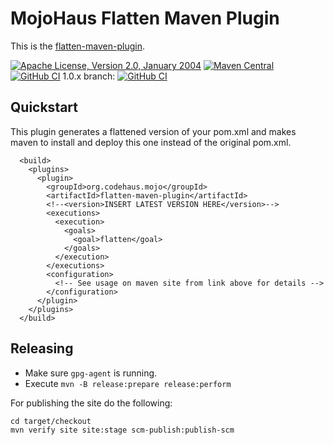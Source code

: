 # MojoHaus Flatten Maven Plugin

This is the [flatten-maven-plugin](http://www.mojohaus.org/flatten-maven-plugin/).
 
[![Apache License, Version 2.0, January 2004](https://img.shields.io/github/license/mojohaus/versions-maven-plugin.svg?label=License)](http://www.apache.org/licenses/)
[![Maven Central](https://img.shields.io/maven-central/v/org.codehaus.mojo/flatten-maven-plugin.svg?label=Maven%20Central)](https://search.maven.org/artifact/org.codehaus.mojo/flatten-maven-plugin)
[![GitHub CI](https://github.com/mojohaus/flatten-maven-plugin/actions/workflows/maven.yml/badge.svg)](https://github.com/mojohaus/flatten-maven-plugin/actions/workflows/maven.yml)
1.0.x branch: [![GitHub CI](https://github.com/mojohaus/flatten-maven-plugin/actions/workflows/maven.yml/badge.svg?branch=1.0.x)](https://github.com/mojohaus/flatten-maven-plugin/actions/workflows/maven.yml)

## Quickstart
This plugin generates a flattened version of your pom.xml and makes maven to install and deploy this one instead of the original pom.xml.
```
  <build>
    <plugins>
      <plugin>
        <groupId>org.codehaus.mojo</groupId>
        <artifactId>flatten-maven-plugin</artifactId>
        <!--<version>INSERT LATEST VERSION HERE</version>-->
        <executions>
          <execution>
            <goals>
              <goal>flatten</goal>
            </goals>
          </execution>
        </executions>
        <configuration>
          <!-- See usage on maven site from link above for details -->
        </configuration>
      </plugin>
    </plugins>
  </build>
```

## Releasing

* Make sure `gpg-agent` is running.
* Execute `mvn -B release:prepare release:perform`

For publishing the site do the following:

```
cd target/checkout
mvn verify site site:stage scm-publish:publish-scm
```
